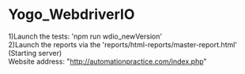 # Yogo_WebdriverIO
1)Launch the tests: 'npm run wdio_newVersion'<br />
2)Launch the reports via the 'reports/html-reports/master-report.html' (Starting server)<br />
Website address: "http://automationpractice.com/index.php"
